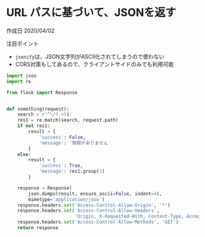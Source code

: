 # URL パスに基づいて、JSONを返す

作成日 2020/04/02

注目ポイント

- `jsonify`は、JSON文字列がASCII化されてしまうので使わない
- CORS対策もしてあるので、クライアントサイドのみでも利用可能

```python
import json
import re

from flask import Response


def something(request):
    search = r'^\/(.+)$'
    res1 = re.match(search, request.path)
    if not res1:
        result = {
            'success': False,
            'message': '情報がありません'
        }
    else:
        result = {
            'success': True,
            'message': res1.group(1)
        }

    response = Response(
        json.dumps(result, ensure_ascii=False, indent=4),
        mimetype='application/json')
    response.headers.set('Access-Control-Allow-Origin', '*')
    response.headers.set('Access-Control-Allow-Headers',
                         'Origin, X-Requested-With, Content-Type, Accept')
    response.headers.set('Access-Control-Allow-Methods', 'GET')
    return response
```
